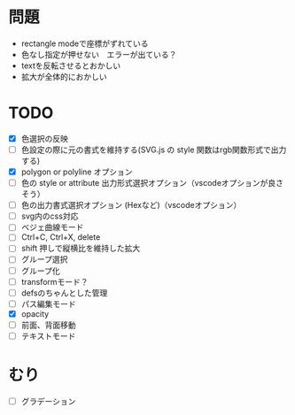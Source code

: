 # 問題
- rectangle modeで座標がずれている
- 色なし指定が押せない　エラーが出ている？
- textを反転させるとおかしい
- 拡大が全体的におかしい

# TODO
- [x] 色選択の反映
- [ ] 色設定の際に元の書式を維持する(SVG.js の style 関数はrgb関数形式で出力する)
- [x] polygon or polyline オプション
- [ ] 色の style or attribute 出力形式選択オプション（vscodeオプションが良さそう）
- [ ] 色の出力書式選択オプション (Hexなど)（vscodeオプション）
- [ ] svg内のcss対応
- [ ] ベジェ曲線モード
- [ ] Ctrl+C, Ctrl+X, delete
- [ ] shift 押しで縦横比を維持した拡大
- [ ] グループ選択
- [ ] グループ化
- [ ] transformモード？
- [ ] defsのちゃんとした管理
- [ ] パス編集モード
- [x] opacity
- [ ] 前面、背面移動
- [ ] テキストモード

# むり
- [ ] グラデーション